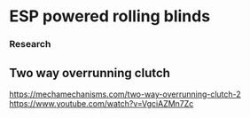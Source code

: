 # ESP powered rolling blinds


### Research

## Two way overrunning clutch 

https://mechamechanisms.com/two-way-overrunning-clutch-2
https://www.youtube.com/watch?v=VgciAZMn7Zc
